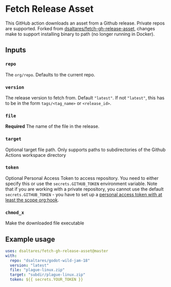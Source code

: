 # Fetch Release Asset

This GitHub action downloads an asset from a Github release. Private repos are supported. Forked from [dsaltares/fetch-gh-release-asset](https://github.com/dsaltares/fetch-gh-release-asset), changes make to support installing binary to path (no longer running in Docker).

## Inputs

### `repo`

The `org/repo`. Defaults to the current repo.

### `version`

The release version to fetch from. Default `"latest"`. If not `"latest"`, this has to be in the form `tags/<tag_name>` or `<release_id>`.

### `file`

**Required** The name of the file in the release.

### `target`

Optional target file path. Only supports paths to subdirectories of the Github Actions workspace directory

### `token`

Optional Personal Access Token to access repository. You need to either specify this or use the ``secrets.GITHUB_TOKEN`` environment variable. Note that if you are working with a private repository, you cannot use the default ``secrets.GITHUB_TOKEN`` - you have to set up a [personal access token with at least the scope org:hook](https://github.com/dsaltares/fetch-gh-release-asset/issues/10#issuecomment-668665447).

### `chmod_x`

Make the downloaded file executable

## Example usage

```yaml
uses: dsaltares/fetch-gh-release-asset@master
with:
  repo: "dsaltares/godot-wild-jam-18"
  version: "latest"
  file: "plague-linux.zip"
  target: "subdir/plague-linux.zip"
  token: ${{ secrets.YOUR_TOKEN }}
```

